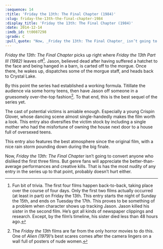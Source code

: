 ```yaml
---
:sequence: 14
:title: 'Friday the 13th: The Final Chapter (1984)'
:slug: friday-the-13th-the-final-chapter-1984
:display_title: 'Friday the 13th: The Final Chapter (1984)'
:date: 2014-12-14
:imdb_id: tt0087298
:grade: C
:pull_quote: "Now, _Friday the 13th: The Final Chapter_ isn’t going to convert anyone who disliked the first three films. But genre fans will appreciate the better-than-average performances and creative kills."
---
```


_Friday the 13th: The Final Chapter_ picks up right where _Friday the 13th Part III (1982)_ leaves off[^1]. Jason, believed dead after having suffered a hatchet to the face and being hanged in a barn, is carted off to the morgue. Once there, he wakes up, dispatches some of the morgue staff, and heads back to Crystal Lake.

By this point the series had established a working formula. Titillate the audience via some horny teens, then have Jason off someone in a gruesomely over-the-top fashion[^2]. To that end, this is the best sequel of the series yet. 

The cast of potential victims is amiable enough. Especially a young Crispin Glover, whose dancing scene almost single-handedly makes the film worth a look. This entry also diversifies the victim stock by including a single mother who had the misfortune of owning the house next door to a house full of oversexed teens.

This entry also features the best atmosphere since the original film, with a nice rain storm pounding down during the big finale. 

Now, _Friday the 13th: The Final Chapter_ isn’t going to convert anyone who disliked the first three films. But genre fans will appreciate the better-than-average performances and creative kills. That is has the most nudity of any entry in the series up to that point, probably doesn’t hurt either.


[^1]: Fun bit of trivia. The first four films happen back-to-back, taking place over the course of four days. Only the first two films actually occurred (at least in part) on Friday the 13th. This entry starts the night of Sunday the 15th, and ends on Tuesday the 17th. This proves to be something of a problem when character shows up tracking Jason. Jason killed his sister in the second film. He’s got all kinds of newspaper clippings and research. Except, by the film’s timeline, his sister died less than 48 hours ago. 

[^2]: The _Friday the 13th_ films are far from the only horror movies to do this. One of _Alien (1979)_’s best scares comes after the camera lingers on a wall full of posters of nude women.